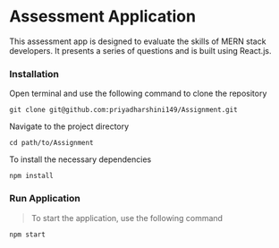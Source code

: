 # Assessment Application

This assessment app is designed to evaluate the skills of MERN stack developers. It presents a series of questions and is built using React.js.

### Installation

Open terminal and use the following command to clone the repository

```
git clone git@github.com:priyadharshini149/Assignment.git

```

Navigate to the project directory

```
cd path/to/Assignment

```

To install the necessary dependencies

```
npm install

```

### Run Application

> To start the application, use the following command

```
npm start

```
